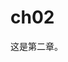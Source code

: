 <!--
 * @Author: your name
 * @Date: 2020-06-09 20:29:00
 * @LastEditTime: 2020-06-09 20:34:38
 * @LastEditors: Please set LastEditors
 * @Description: In User Settings Edit
 * @FilePath: /mydir/wd-book/ch02.md
--> 
# ch02

这是第二章。